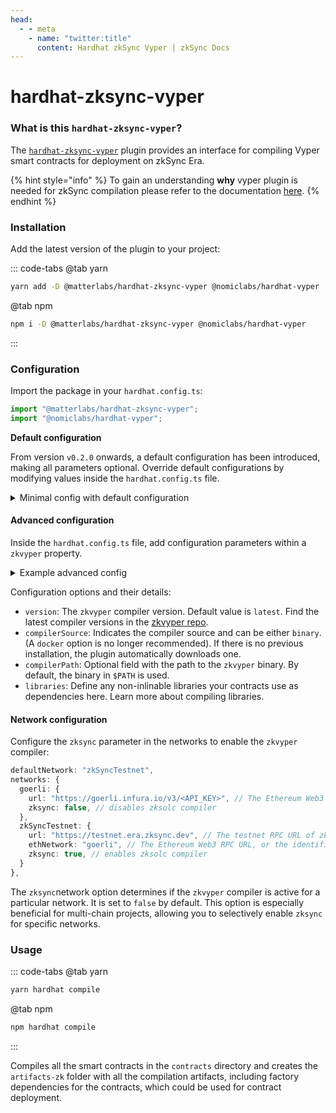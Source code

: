 ```yaml
---
head:
  - - meta
    - name: "twitter:title"
      content: Hardhat zkSync Vyper | zkSync Docs
---
```


# hardhat-zksync-vyper

### **What is this** `hardhat-zksync-vyper`**?**

The [`hardhat-zksync-vyper`](https://www.npmjs.com/package/@matterlabs/hardhat-zksync-vyper) plugin provides an interface for compiling Vyper smart contracts for deployment on zkSync Era.

{% hint style="info" %}
To gain an understanding **why** vyper plugin is needed for zkSync compilation please refer to the documentation [here](https://era.zksync.io/docs/tools/compiler-toolchain/overview.html).
{% endhint %}

### **Installation**

Add the latest version of the plugin to your project:

::: code-tabs
@tab yarn

```bash
yarn add -D @matterlabs/hardhat-zksync-vyper @nomiclabs/hardhat-vyper
```

@tab npm

```bash
npm i -D @matterlabs/hardhat-zksync-vyper @nomiclabs/hardhat-vyper
```

:::

### Configuration

Import the package in your `hardhat.config.ts`:

```typescript
import "@matterlabs/hardhat-zksync-vyper";
import "@nomiclabs/hardhat-vyper";
```

**Default configuration**&#x20;

From version `v0.2.0` onwards, a default configuration has been introduced, making all parameters optional. Override default configurations by modifying values inside the `hardhat.config.ts` file.

<details>

<summary>Minimal config with default configuration</summary>

```typescript
import { HardhatUserConfig } from "hardhat/config";

import "@nomiclabs/hardhat-vyper";
import "@matterlabs/hardhat-zksync-vyper";
import "@matterlabs/hardhat-zksync-deploy";

const config: HardhatUserConfig = {
  zkvyper: {},
  defaultNetwork: "zkSyncTestnet",
  networks: {
    hardhat: {
      zksync: true, // enables zksync in hardhat local network
    },
    zkSyncTestnet: {
      url: "https://testnet.era.zksync.dev",
      ethNetwork: "goerli",
      zksync: true,
    },
  },
  // Currently only Vyper v0.3.3 and v0.3.9 versions are supported.
  vyper: {
    version: "0.3.3",
  },
};

export default config;
```

</details>

#### Advanced configuration

Inside the `hardhat.config.ts` file, add configuration parameters within a `zkvyper` property.

<details>

<summary>Example advanced config</summary>

```typescript
import { HardhatUserConfig } from "hardhat/config";

import "@nomiclabs/hardhat-vyper";
import "@matterlabs/hardhat-zksync-vyper";
import "@matterlabs/hardhat-zksync-deploy";

const config: HardhatUserConfig = {
  zkvyper: {
    version: "latest", // Uses latest available in https://github.com/matter-labs/zkvyper-bin/
    settings: {
      compilerPath: "zkvyper", // optional field with the path to the `zkvyper` binary.
      libraries: {}, // optional. References to non-inlinable libraries
    },
  },
  defaultNetwork: "zkSyncTestnet",
  networks: {
    hardhat: {
      zksync: true, // enables zksync in hardhat local network
    },
    zkSyncTestnet: {
      url: "https://testnet.era.zksync.dev",
      ethNetwork: "goerli",
      zksync: true,
    },
  },
  // Currently only Vyper v0.3.3 and v0.3.9 versions are supported.
  vyper: {
    version: "0.3.3",
  },
};

export default config;
```

</details>

Configuration options and their details:

- `version`: The `zkvyper` compiler version. Default value is `latest`. Find the latest compiler versions in the [zkvyper repo](https://github.com/matter-labs/zkvyper-bin).
- `compilerSource`: Indicates the compiler source and can be either `binary`. (A `docker` option is no longer recommended). If there is no previous installation, the plugin automatically downloads one.
- `compilerPath`: Optional field with the path to the `zkvyper` binary. By default, the binary in `$PATH` is used.
- `libraries`: Define any non-inlinable libraries your contracts use as dependencies here. Learn more about compiling libraries.

#### Network configuration

Configure the `zksync` parameter in the networks to enable the `zkvyper` compiler:

```ts
defaultNetwork: "zkSyncTestnet",
networks: {
  goerli: {
    url: "https://goerli.infura.io/v3/<API_KEY>", // The Ethereum Web3 RPC URL (optional).
    zksync: false, // disables zksolc compiler
  },
  zkSyncTestnet: {
    url: "https://testnet.era.zksync.dev", // The testnet RPC URL of zkSync Era network.
    ethNetwork: "goerli", // The Ethereum Web3 RPC URL, or the identifier of the network (e.g. `mainnet` or `goerli`)
    zksync: true, // enables zksolc compiler
  }
},
```

The `zksync`network option determines if the `zkvyper` compiler is active for a particular network. It is set to `false` by default. This option is especially beneficial for multi-chain projects, allowing you to selectively enable `zksync` for specific networks.

### Usage

::: code-tabs
@tab yarn

```bash
yarn hardhat compile
```

@tab npm

```bash
npm hardhat compile
```

:::

Compiles all the smart contracts in the `contracts` directory and creates the `artifacts-zk` folder with all the compilation artifacts, including factory dependencies for the contracts, which could be used for contract deployment.

